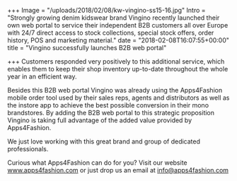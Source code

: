 +++
Image = "/uploads/2018/02/08/kw-vingino-ss15-16.jpg"
Intro = "Strongly growing denim kidswear brand Vingino recently launched their own web portal to service their independent B2B customers all over Europe with 24/7 direct access to stock collections, special stock offers, order history, POS and marketing material."
date = "2018-02-08T16:07:55+00:00"
title = "Vingino successfully launches B2B web portal"

+++
Customers responded very positively to this additional service, which enables them to keep their shop inventory up-to-date throughout the whole year in an efficient way.  
  
Besides this B2B web portal Vingino was already using the Apps4Fashion mobile order tool used by their sales reps, agents and distributors as well as the instore app to achieve the best possible conversion in their mono brandstores. By adding the B2B web portal to this strategic proposition Vingino is taking full advantage of the added value provided by Apps4Fashion.  
  
We just love working with this great brand and group of dedicated professionals.  
  
Curious what Apps4Fashion can do for you? Visit our website www.apps4fashion.com or just drop us an email at info@apps4fashion.com
